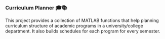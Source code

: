 ### Curriculum Planner 🎓📚

This project provides a collection of MATLAB functions that help planning curriculum structure of academic programs in a university/college department. It also builds schedules for each program for every semester.
